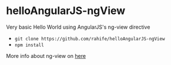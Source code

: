 helloAngularJS-ngView
=====================

Very basic Hello World using AngularJS's ng-view directive 

- `git clone https://github.com/rahife/helloAngularJS-ngView`
- `npm install`

More info about ng-view on [here](https://docs.angularjs.org/api/ngRoute/directive/ngView)

